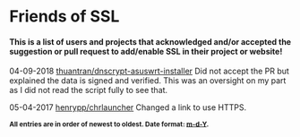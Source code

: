 # Friends of SSL

#### This is a list of users and projects that acknowledged and/or accepted the suggestion or pull request to add/enable SSL in their project or website!

04-09-2018 [thuantran/dnscrypt-asuswrt-installer](https://github.com/thuantran/dnscrypt-asuswrt-installer/pull/38) Did not accept the PR but explained the data is signed and verified. This was an oversight on my part as I did not read the script fully to see that. 

05-04-2017 [henrypp/chrlauncher](https://github.com/henrypp/chrlauncher/issues/69) Changed a link to use HTTPS.

**<sub>All entries are in order of newest to oldest. Date format: [m-d-Y](https://secure.php.net/manual/en/function.date.php).</sub>**
